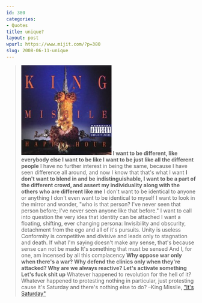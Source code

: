 ```yaml
---
id: 380
categories:
- Quotes
title: unique?
layout: post
wpurl: https://www.mijit.com/?p=380
slug: 2008-06-11-unique
---
```

<blockquote>
<a href="https://www.amazon.com/exec/obidos/ASIN/B000002IUX/ref=nosim/mijitcom"><img src="/images/2008/06/51wjn3e0yhl_sl500_aa240_.jpg" alt="" title="51wjn3e0yhl_sl500_aa240_" width="240" height="240" class="alignnone size-medium wp-image-381" /></a>
<strong>I want to be different, like everybody else I want to be like
I want to be just like all the different people</strong>
I have no further interest in being the same,
because I have seen difference all around,
and now I know that that's what I want
<strong>I don't want to blend in and be indistinguishable,
I want to be a part of the different crowd,
and assert my individuality along with the others
who are different like me</strong>
I don't want to be identical to anyone or anything
I don't even want to be identical to myself
I want to look in the mirror and wonder,
"who is that person? I've never seen that person before;
I've never seen anyone like that before."
I want to call into question the very idea that
identity can be attached
I want a floating, shifting, ever changing persona:
Invisibility and obscurity,
detachment from the ego and all of it's pursuits.
Unity is useless
Conformity is competitive and divisive and leads only to
stagnation and death.
If what I'm saying doesn't make any sense,
that's because sense can not be made
It's something that must be sensed
And I, for one, am incensed by all this complacency
<strong>Why oppose war only when there's a war?
Why defend the clinics only when they're attacked?
Why are we always reactive?
Let's activate something
Let's fuck shit up</strong>
Whatever happened to revolution for the hell of it?
Whatever happened to protesting nothing in particular, just
protesting cause it's Saturday and there's nothing else to do? 
–King Missile, <a href="https://www.amazon.com/exec/obidos/ASIN/B000002IUX/ref=nosim/mijitcom">"It's Saturday"</a></blockquote>


